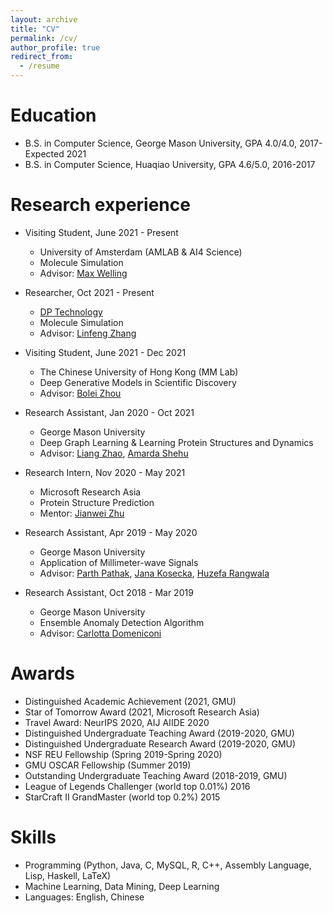 ```yaml
---
layout: archive
title: "CV"
permalink: /cv/
author_profile: true
redirect_from:
  - /resume
---
```


Education
======
* B.S. in Computer Science, George Mason University, GPA 4.0/4.0, 2017-Expected 2021
* B.S. in Computer Science, Huaqiao University, GPA 4.6/5.0, 2016-2017


Research experience
======
<!--* Visiting Student, Oct 2021 - Present-->
<!--  * Princeton University -->
<!--  * Deep Generative Models-->
<!--  * Advisor: [Adji Bousso Dieng](https://www.linkedin.com/in/diengadji45/?locale=en_US)-->

* Visiting Student, June 2021 - Present
  * University of Amsterdam (AMLAB & AI4 Science)
  * Molecule Simulation
  * Advisor: [Max Welling](https://staff.fnwi.uva.nl/m.welling/)
  
* Researcher, Oct 2021 - Present
  * [DP Technology](https://www.dp.tech/)
  * Molecule Simulation
  * Advisor: [Linfeng Zhang](https://scholar.google.com/citations?user=jk7qwmcAAAAJ&hl=zh-CN)

* Visiting Student, June 2021 - Dec 2021
  * The Chinese University of Hong Kong (MM Lab)
  * Deep Generative Models in Scientific Discovery
  * Advisor: [Bolei Zhou](http://bzhou.ie.cuhk.edu.hk/)
  
* Research Assistant, Jan 2020 - Oct 2021
  * George Mason University
  * Deep Graph Learning & Learning Protein Structures and Dynamics
  * Advisor: [Liang Zhao](https://mason.gmu.edu/~lzhao9/), [Amarda Shehu](https://cs.gmu.edu/~ashehu/)

* Research Intern, Nov 2020 - May 2021
  * Microsoft Research Asia
  * Protein Structure Prediction
  * Mentor: [Jianwei Zhu](https://www.microsoft.com/en-us/research/people/jianwzhu/)

* Research Assistant, Apr 2019 - May 2020
  * George Mason University
  * Application of Millimeter-wave Signals
  * Advisor: [Parth Pathak](http://www.phpathak.com/), [Jana Kosecka](https://cs.gmu.edu/~kosecka/), [Huzefa Rangwala](https://cs.gmu.edu/~hrangwal/)
  
* Research Assistant, Oct 2018 - Mar 2019
  * George Mason University
  * Ensemble Anomaly Detection Algorithm
  * Advisor: [Carlotta Domeniconi](https://cs.gmu.edu/~carlotta/)
  
Awards
======
  * Distinguished Academic Achievement (2021, GMU)
  * Star of Tomorrow Award (2021, Microsoft Research Asia)
  * Travel Award: NeurIPS 2020, AIJ AIIDE 2020
  * Distinguished Undergraduate Teaching Award (2019-2020, GMU)
  * Distinguished Undergraduate Research Award (2019-2020, GMU)
  * NSF REU Fellowship (Spring 2019-Spring 2020)
  * GMU OSCAR Fellowship (Summer 2019)
  * Outstanding Undergraduate Teaching Award (2018-2019, GMU)
  * League of Legends Challenger (world top 0.01%) 2016
  * StarCraft II GrandMaster (world top 0.2%) 2015

  
Skills
======
* Programming (Python, Java, C, MySQL, R, C++, Assembly Language, Lisp, Haskell, LaTeX)
* Machine Learning, Data Mining, Deep Learning
* Languages: English, Chinese
  



